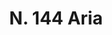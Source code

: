 ---
title: "N. 144 Aria"
permalink: "/edition/plant144/"
plant-name: "N. 144"
plant-number: "144"
plant-xml: "/assets/xml/plant144.xml"
plant-img1: "/assets/img/plant144_verso.jpg"
plant-img2: "/assets/img/plant144.jpg"
plant-title: "N. 144 Aria"
plant-taxon-link: "http://www.worldfloraonline.org/taxon/wfo-0001016017"
plant-taxon-content: "[Pirus Aria Ehrh.]"
layout: single-xml
---